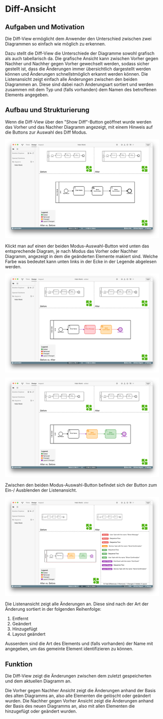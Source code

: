 # Diff-Ansicht

## Aufgaben und Motivation

Die Diff-View ermöglicht dem Anwender den Unterschied zwischen zwei Diagrammen
so einfach wie möglich zu erkennen.

Dazu stellt die Diff-View die Unterschiede der Diagramme sowohl grafisch als
auch tabellarisch da.
Die grafische Ansicht kann zwischen Vorher gegen Nachher und Nachher gegen Vorher
gewechselt werden, sodass sicher gestellt ist, dass die Änderungen immer
übersichtlich dargestellt werden können und Änderungen schnellstmöglich erkannt
werden können.
Die Listenansicht zeigt einfach alle Änderungen zwischen
den beiden Diagrammen an. Diese sind dabei nach Änderungsart sortiert und
werden zusammen mit dem Typ und (falls vorhanden) dem Namen des betroffenen
Elements angegeben.

## Aufbau und Strukturierung

Wenn die Diff-View über den "Show Diff"-Button geöffnet wurde werden das Vorher
und das Nachher Diagramm angezeigt, mit einem Hinweis auf die Buttons zur
Auswahl des Diff Modus.


![Diff View Start Ansicht](./images/diff-view-start.png)

Klickt man auf einen der beiden Modus-Auswahl-Button wird unten das
entsprechende Diagram, je nach Modus das Vorher oder Nachher Diagramm,
angezeigt in dem die geänderten Elemente makiert sind.
Welche Farbe was bedeutet kann unten links in der Ecke in der Legende abgelesen
werden.

![Vorher zu Nachher](./images/diff-view-vorher.png)

![Nachher zu Vorher](./images/diff-view-nachher.png)

Zwischen den beiden Modus-Auswahl-Button befindet sich der Button zum Ein-/
Ausblenden der Listenansicht.

![Listenansicht](./images/diff-view-change-list.png)

Die Listenansicht zeigt alle Änderungen an. Diese sind nach der Art
der Änderung sortiert in der folgenden Reihenfolge:

1. Entfernt
1. Geändert
1. Hinzugefügt
1. Layout geändert

Ausserdem sind die Art des Elements und (falls vorhanden) der Name mit
angegeben, um das gemeinte Element identifizieren zu können.

## Funktion

Die Diff-View zeigt die Änderungen zwischen dem zuletzt gespeicherten und dem
aktuellen Diagramm an.

Die Vorher gegen Nachher Ansicht zeigt die Änderungen anhand der Basis des
alten Diagramms an, also alle Elementen die gelöscht oder geändert wurden.
Die Nachher gegen Vorher Ansicht zeigt die Änderungen anhand der Basis des
neuen Diagramms an, also mit allen Elementen die hinzugefügt oder geändert
wurden.
